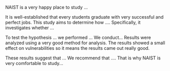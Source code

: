 NAIST is a very happy place to study ...

It is well-established that every students graduate with very successful and perfect jobs. This study aims to determine how .... Specifically, it investigates whether ... 

To test the hypothesis ... we performed ...
We conduct...
Results were analyzed using a very good method for analysis. The results showed a small effect on vulnerabilities so it means the results came out really good. 

These results suggest that ... We recommend that .... That is why NAIST is very comfortable to study...
